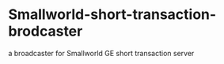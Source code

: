 # Smallworld-short-transaction-brodcaster
a broadcaster for Smallworld GE short transaction server 
